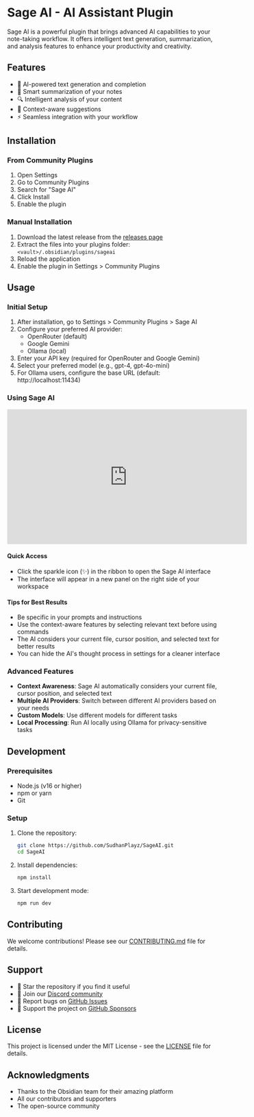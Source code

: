 # Sage AI - AI Assistant Plugin

Sage AI is a powerful plugin that brings advanced AI capabilities to your note-taking workflow. It offers intelligent text generation, summarization, and analysis features to enhance your productivity and creativity.

## Features

- 🤖 AI-powered text generation and completion
- 📝 Smart summarization of your notes
- 🔍 Intelligent analysis of your content
- 🎯 Context-aware suggestions
- ⚡ Seamless integration with your workflow

## Installation

### From Community Plugins

1. Open Settings
2. Go to Community Plugins
3. Search for "Sage AI"
4. Click Install
5. Enable the plugin

### Manual Installation

1. Download the latest release from the [releases page](https://github.com/SudhanPlayz/SageAI/releases)
2. Extract the files into your plugins folder: `<vault>/.obsidian/plugins/sageai`
3. Reload the application
4. Enable the plugin in Settings > Community Plugins

## Usage

### Initial Setup

1. After installation, go to Settings > Community Plugins > Sage AI
2. Configure your preferred AI provider:
    - OpenRouter (default)
    - Google Gemini
    - Ollama (local)
3. Enter your API key (required for OpenRouter and Google Gemini)
4. Select your preferred model (e.g., gpt-4, gpt-4o-mini)
5. For Ollama users, configure the base URL (default: http://localhost:11434)

### Using Sage AI

<iframe width="560" height="315" src="https://www.youtube.com/embed/9XEplIKSbLE" title="Sage AI Usage Demo" frameborder="0" allow="accelerometer; autoplay; clipboard-write; encrypted-media; gyroscope; picture-in-picture" allowfullscreen></iframe>

#### Quick Access

- Click the sparkle icon (✨) in the ribbon to open the Sage AI interface
- The interface will appear in a new panel on the right side of your workspace

#### Tips for Best Results

- Be specific in your prompts and instructions
- Use the context-aware features by selecting relevant text before using commands
- The AI considers your current file, cursor position, and selected text for better results
- You can hide the AI's thought process in settings for a cleaner interface

### Advanced Features

- **Context Awareness**: Sage AI automatically considers your current file, cursor position, and selected text
- **Multiple AI Providers**: Switch between different AI providers based on your needs
- **Custom Models**: Use different models for different tasks
- **Local Processing**: Run AI locally using Ollama for privacy-sensitive tasks

## Development

### Prerequisites

- Node.js (v16 or higher)
- npm or yarn
- Git

### Setup

1. Clone the repository:

    ```bash
    git clone https://github.com/SudhanPlayz/SageAI.git
    cd SageAI
    ```

2. Install dependencies:

    ```bash
    npm install
    ```

3. Start development mode:
    ```bash
    npm run dev
    ```

## Contributing

We welcome contributions! Please see our [CONTRIBUTING.md](CONTRIBUTING.md) file for details.

## Support

- 🌟 Star the repository if you find it useful
- 💬 Join our [Discord community](https://discord.gg/BkfD74mKcW)
- 🐛 Report bugs on [GitHub Issues](https://github.com/SudhanPlayz/SageAI/issues)
- 💖 Support the project on [GitHub Sponsors](https://github.com/sponsors/SudhanPlayz)

## License

This project is licensed under the MIT License - see the [LICENSE](LICENSE) file for details.

## Acknowledgments

- Thanks to the Obsidian team for their amazing platform
- All our contributors and supporters
- The open-source community
